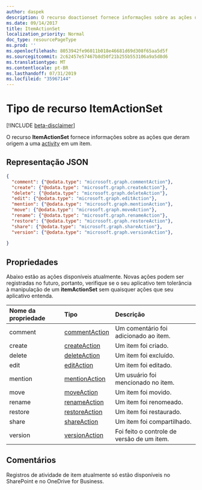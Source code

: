 ```yaml
---
author: daspek
description: O recurso doactionset fornece informações sobre as ações que fizeram uma [atividade] [item de @ atividade] em um item.
ms.date: 09/14/2017
title: ItemActionSet
localization_priority: Normal
doc_type: resourcePageType
ms.prod: ''
ms.openlocfilehash: 8053942fe96011b018e46681d69d308f65aa5d5f
ms.sourcegitcommit: 2c62457e57467b8d50f21b255b553106a9a5d8d6
ms.translationtype: MT
ms.contentlocale: pt-BR
ms.lasthandoff: 07/31/2019
ms.locfileid: "35967144"
---
```

# <a name="itemactionset-resource-type"></a>Tipo de recurso ItemActionSet

[!INCLUDE [beta-disclaimer](../../includes/beta-disclaimer.md)]

O recurso **ItemActionSet** fornece informações sobre as ações que deram origem a uma [activity][itemActivity] em um item.

[itemActivity]: itemactivity.md

## <a name="json-representation"></a>Representação JSON

<!-- {
  "blockType": "resource",
  "optionalProperties": [ ],
  "keyProperty": "id",
  "@type": "microsoft.graph.itemActionSet",
  "@type.aka": "oneDrive.action"
}-->

```json
{
  "comment": {"@odata.type": "microsoft.graph.commentAction"},
  "create": {"@odata.type": "microsoft.graph.createAction"},
  "delete": {"@odata.type": "microsoft.graph.deleteAction"},
  "edit": {"@odata.type": "microsoft.graph.editAction"},
  "mention": {"@odata.type": "microsoft.graph.mentionAction"},
  "move": {"@odata.type": "microsoft.graph.moveAction"},
  "rename": {"@odata.type": "microsoft.graph.renameAction"},
  "restore": {"@odata.type": "microsoft.graph.restoreAction"},
  "share": {"@odata.type": "microsoft.graph.shareAction"},
  "version": {"@odata.type": "microsoft.graph.versionAction"},
  
}
```

## <a name="properties"></a>Propriedades

Abaixo estão as ações disponíveis atualmente.
Novas ações podem ser registradas no futuro, portanto, verifique se o seu aplicativo tem tolerância à manipulação de um **itemActionSet** sem quaisquer ações que seu aplicativo entenda.

| Nome da propriedade | Tipo              | Descrição
|:--------------|:------------------|:-----------------------------------------
| comment       | [commentAction][] | Um comentário foi adicionado ao item.
| create        | [createAction][]  | Um item foi criado.
| delete        | [deleteAction][]  | Um item foi excluído.
| edit          | [editAction][]    | Um item foi editado.
| mention       | [mentionAction][] | Um usuário foi mencionado no item.
| move          | [moveAction][]    | Um item foi movido.
| rename        | [renameAction][]  | Um item foi renomeado.
| restore       | [restoreAction][] | Um item foi restaurado.
| share         | [shareAction][]   | Um item foi compartilhado.
| version       | [versionAction][] | Foi feito o controle de versão de um item.

[commentAction]: commentaction.md
[createAction]: createaction.md
[deleteAction]: deleteaction.md
[editAction]: editaction.md
[mentionAction]: mentionaction.md
[moveAction]: moveaction.md
[renameAction]: renameaction.md
[restoreAction]: restoreaction.md
[shareAction]: shareaction.md
[versionAction]: versionaction.md

## <a name="remarks"></a>Comentários

Registros de atividade de item atualmente só estão disponíveis no SharePoint e no OneDrive for Business.

<!--
{
  "type": "#page.annotation",
  "description": "The ItemActionSet object provides information about the actions that took place as part of an activity on an item.",
  "keywords": "activities,activity,action",
  "section": "documentation",
  "tocPath": "Resources/ItemActionSet",
  "suppressions": []
}
-->

